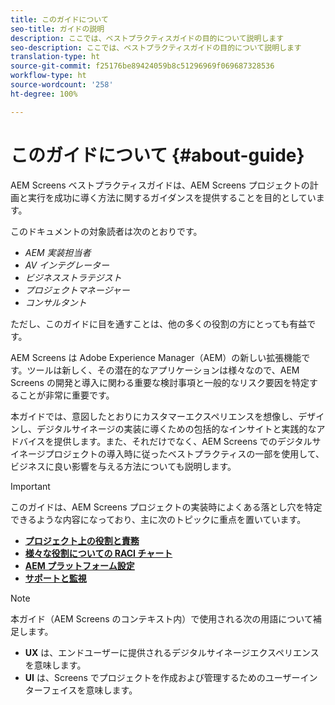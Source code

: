 ```yaml
---
title: このガイドについて
seo-title: ガイドの説明
description: ここでは、ベストプラクティスガイドの目的について説明します
seo-description: ここでは、ベストプラクティスガイドの目的について説明します
translation-type: ht
source-git-commit: f25176be89424059b8c51296969f069687328536
workflow-type: ht
source-wordcount: '258'
ht-degree: 100%

---
```



# このガイドについて {#about-guide}

AEM Screens ベストプラクティスガイドは、AEM Screens プロジェクトの計画と実行を成功に導く方法に関するガイダンスを提供することを目的としています。

このドキュメントの対象読者は次のとおりです。

* *AEM 実装担当者*
* *AV インテグレーター*
* *ビジネスストラテジスト*
* *プロジェクトマネージャー*
* *コンサルタント*

ただし、このガイドに目を通すことは、他の多くの役割の方にとっても有益です。

AEM Screens は Adobe Experience Manager（AEM）の新しい拡張機能です。ツールは新しく、その潜在的なアプリケーションは様々なので、AEM Screens の開発と導入に関わる重要な検討事項と一般的なリスク要因を特定することが非常に重要です。

本ガイドでは、意図したとおりにカスタマーエクスペリエンスを想像し、デザインし、デジタルサイネージの実装に導くための包括的なインサイトと実践的なアドバイスを提供します。また、それだけでなく、AEM Screens でのデジタルサイネージプロジェクトの導入時に従ったベストプラクティスの一部を使用して、ビジネスに良い影響を与える方法についても説明します。

>[!IMPORTANT]
>
> このガイドは、AEM Screens プロジェクトの実装時によくある落とし穴を特定できるような内容になっており、主に次のトピックに重点を置いています。
>
> * **[プロジェクト上の役割と責務](roles-responsibilities.md)**
> * **[様々な役割についての RACI チャート](roles-responsibilities.md#raci-chart)**
> * **[AEM プラットフォーム設定](aem-platform-configurations.md)**
> * **[サポートと監視](support-monitoring.md)**


>[!NOTE]
>
> 本ガイド（AEM Screens のコンテキスト内）で使用される次の用語について補足します。
>
> * **UX** は、エンドユーザーに提供されるデジタルサイネージエクスペリエンスを意味します。
> * **UI** は、Screens でプロジェクトを作成および管理するためのユーザーインターフェイスを意味します。

